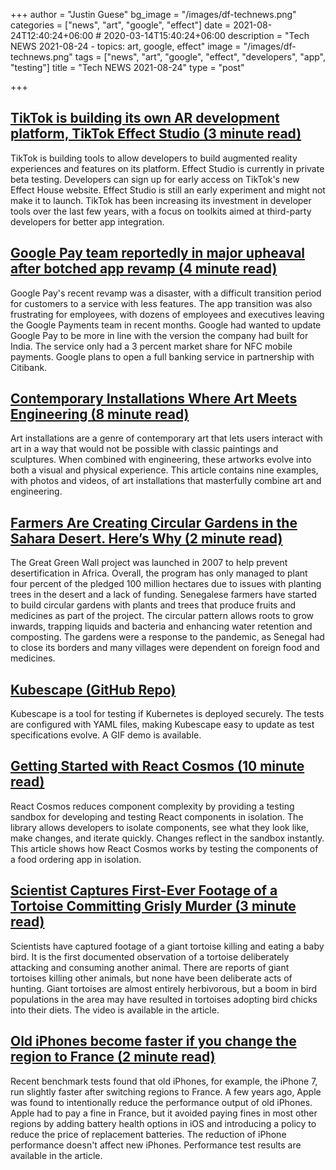 +++
author = "Justin Guese"
bg_image = "/images/df-technews.png"
categories = ["news", "art", "google", "effect"]
date = 2021-08-24T12:40:24+06:00 # 2020-03-14T15:40:24+06:00
description = "Tech NEWS 2021-08-24 - topics: art, google, effect"
image = "/images/df-technews.png"
tags = ["news", "art", "google", "effect", "developers", "app", "testing"]
title = "Tech NEWS 2021-08-24"
type = "post"

+++

## [TikTok is building its own AR development platform, TikTok Effect Studio (3 minute read)](https://techcrunch.com/2021/08/23/tiktok-is-building-its-own-ar-development-platform-tiktok-effect-studio/)

TikTok is building tools to allow developers to build augmented reality experiences and features on its platform. Effect Studio is currently in private beta testing. Developers can sign up for early access on TikTok's new Effect House website. Effect Studio is still an early experiment and might not make it to launch. TikTok has been increasing its investment in developer tools over the last few years, with a focus on toolkits aimed at third-party developers for better app integration.

## [Google Pay team reportedly in major upheaval after botched app revamp (4 minute read)](https://arstechnica.com/gadgets/2021/08/google-pay-team-reportedly-in-major-upheaval-after-botched-app-revamp/)

Google Pay's recent revamp was a disaster, with a difficult transition period for customers to a service with less features. The app transition was also frustrating for employees, with dozens of employees and executives leaving the Google Payments team in recent months. Google had wanted to update Google Pay to be more in line with the version the company had built for India. The service only had a 3 percent market share for NFC mobile payments. Google plans to open a full banking service in partnership with Citibank.

## [Contemporary Installations Where Art Meets Engineering (8 minute read)](https://interestingengineering.com/9-art-installations-that-will-blow-your-mind)

Art installations are a genre of contemporary art that lets users interact with art in a way that would not be possible with classic paintings and sculptures. When combined with engineering, these artworks evolve into both a visual and physical experience. This article contains nine examples, with photos and videos, of art installations that masterfully combine art and engineering.

## [Farmers Are Creating Circular Gardens in the Sahara Desert. Here’s Why (2 minute read)](https://interestingengineering.com/farmers-are-creating-circular-gardens-in-the-sahara-desert-heres-why)

The Great Green Wall project was launched in 2007 to help prevent desertification in Africa. Overall, the program has only managed to plant four percent of the pledged 100 million hectares due to issues with planting trees in the desert and a lack of funding. Senegalese farmers have started to build circular gardens with plants and trees that produce fruits and medicines as part of the project. The circular pattern allows roots to grow inwards, trapping liquids and bacteria and enhancing water retention and composting. The gardens were a response to the pandemic, as Senegal had to close its borders and many villages were dependent on foreign food and medicines.

## [Kubescape (GitHub Repo)](https://github.com/armosec/kubescape)

Kubescape is a tool for testing if Kubernetes is deployed securely. The tests are configured with YAML files, making Kubescape easy to update as test specifications evolve. A GIF demo is available.

## [Getting Started with React Cosmos (10 minute read)](https://blog.openreplay.com/getting-started-with-react-cosmos)

React Cosmos reduces component complexity by providing a testing sandbox for developing and testing React components in isolation. The library allows developers to isolate components, see what they look like, make changes, and iterate quickly. Changes reflect in the sandbox instantly. This article shows how React Cosmos works by testing the components of a food ordering app in isolation.

## [Scientist Captures First-Ever Footage of a Tortoise Committing Grisly Murder (3 minute read)](https://www.vice.com/en/article/y3d485/scientist-captures-first-ever-footage-of-a-tortoise-committing-grisly-murder)

Scientists have captured footage of a giant tortoise killing and eating a baby bird. It is the first documented observation of a tortoise deliberately attacking and consuming another animal. There are reports of giant tortoises killing other animals, but none have been deliberate acts of hunting. Giant tortoises are almost entirely herbivorous, but a boom in bird populations in the area may have resulted in tortoises adopting bird chicks into their diets. The video is available in the article.

## [Old iPhones become faster if you change the region to France (2 minute read)](https://www.gizchina.com/2021/08/23/old-iphones-become-faster-if-you-change-the-region-to-france/)

Recent benchmark tests found that old iPhones, for example, the iPhone 7, run slightly faster after switching regions to France. A few years ago, Apple was found to intentionally reduce the performance output of old iPhones. Apple had to pay a fine in France, but it avoided paying fines in most other regions by adding battery health options in iOS and introducing a policy to reduce the price of replacement batteries. The reduction of iPhone performance doesn't affect new iPhones. Performance test results are available in the article.

